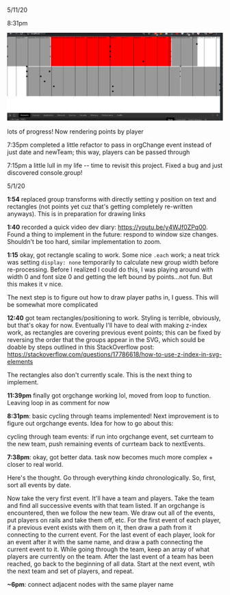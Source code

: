 5/11/20

8:31pm

![](.pastes\2020-05-11-20-32-14.png)

lots of progress! Now rendering points by player

7:35pm completed a little refactor to pass in orgChange event instead of just date and newTeam; this way, players can be passed through

7:15pm a little lull in my life -- time to revisit this project. Fixed a bug and just discovered console.group!

5/1/20

**1:54** replaced group transforms with directly setting y position on text and rectangles (not points yet cuz that's getting completely re-written anyways). This is in preparation for drawing links

**1:40** recorded a quick video dev diary: https://youtu.be/y4WJf0ZPq00. Found a thing to implement in the future: respond to window size changes. Shouldn't be too hard, similar implementation to zoom.

**1:15** okay, got rectangle scaling to work. Some nice `.each` work; a neat trick was setting `display: none` temporarily to calculate new group width before re-processing. Before I realized I could do this, I was playing around with width 0 and font size 0 and getting the left bound by points...not fun. But this makes it v nice.

The next step is to figure out how to draw player paths in, I guess. This will be somewhat more complicated

**12:40** got team rectangles/positioning to work. Styling is terrible, obviously, but that's okay for now. Eventually I'll have to deal with making z-index work, as rectangles are covering previous event points; this can be fixed by reversing the order that the groups appear in the SVG, which sould be doable by steps outlined in this StackOverflow post: https://stackoverflow.com/questions/17786618/how-to-use-z-index-in-svg-elements

The rectangles also don't currently scale. This is the next thing to implement.

**11:39pm** finally got orgchange working lol, moved from loop to function. Leaving loop in as comment for now

**8:31pm**: basic cycling through teams implemented! Next improvement is to figure out orgchange events. Idea for how to go about this:

cycling through team events: if run into orgchange event, set currteam to the new team, push remaining events of currteam back to nextEvents.

**7:38pm**: okay, got better data. task now becomes much more complex + closer to real world.

Here's the thought. Go through everything *kinda* chronologically. So, first, sort all events by date.

Now take the very first event. It'll have a team and players. Take the team and find all successive events with that team listed. If an orgchange is encountered, then we follow the new team. We draw out all of the events, put players on rails and take them off, etc. For the first event of each player, if a previous event exists with them on it, then draw a path from it connecting to the current event. For the last event of each player, look for an event after it with the same name, and draw a path connecting the current event to it. While going through the team, keep an array of what players are currently on the team. After the last event of a team has been reached, go back to the beginning of all data. Start at the next event, wtih the next team and set of players, and repeat.

**~6pm**: connect adjacent nodes with the same player name